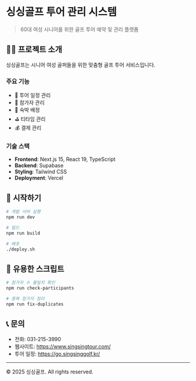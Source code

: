 # 싱싱골프 투어 관리 시스템

> 60대 여성 시니어를 위한 골프 투어 예약 및 관리 플랫폼

## 🏌️‍♀️ 프로젝트 소개

싱싱골프는 시니어 여성 골퍼들을 위한 맞춤형 골프 투어 서비스입니다.

### 주요 기능
- 📅 투어 일정 관리
- 👥 참가자 관리
- 🏨 숙박 배정
- ⛳ 티타임 관리
- 💰 결제 관리

### 기술 스택
- **Frontend**: Next.js 15, React 19, TypeScript
- **Backend**: Supabase
- **Styling**: Tailwind CSS
- **Deployment**: Vercel

## 🚀 시작하기

```bash
# 개발 서버 실행
npm run dev

# 빌드
npm run build

# 배포
./deploy.sh
```

## 🔧 유용한 스크립트

```bash
# 참가자 수 불일치 확인
npm run check-participants

# 중복 참가자 정리
npm run fix-duplicates
```

## 📞 문의

- 전화: 031-215-3990
- 웹사이트: https://www.singsingtour.com/
- 투어 일정: https://go.singsinggolf.kr/

---

© 2025 싱싱골프. All rights reserved.
